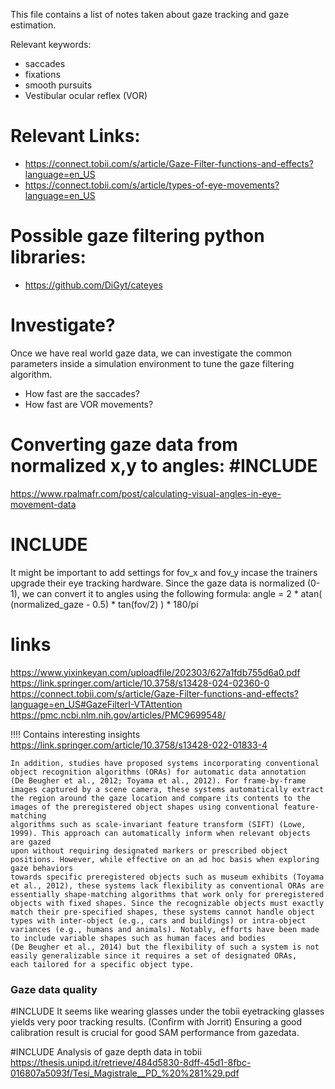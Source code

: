 This file contains a list of notes taken about gaze tracking and gaze estimation.

Relevant keywords:
- saccades
- fixations
- smooth pursuits
- Vestibular ocular reflex  (VOR)


# Relevant Links:
- https://connect.tobii.com/s/article/Gaze-Filter-functions-and-effects?language=en_US
- https://connect.tobii.com/s/article/types-of-eye-movements?language=en_US

# Possible gaze filtering python libraries:
- https://github.com/DiGyt/cateyes

# Investigate?

Once we have real world gaze data, we can investigate the common parameters inside a simulation environment to tune the gaze filtering algorithm.
- How fast are the saccades?
- How fast are VOR movements?

# Converting gaze data from normalized x,y to angles: #INCLUDE
https://www.rpalmafr.com/post/calculating-visual-angles-in-eye-movement-data

# INCLUDE

It might be important to add settings for fov_x and fov_y incase the trainers upgrade their eye tracking hardware.
Since the gaze data is normalized (0-1), we can convert it to angles using the following formula:
angle = 2 * atan( (normalized_gaze - 0.5) * tan(fov/2) ) * 180/pi

# links

https://www.yixinkeyan.com/uploadfile/202303/627a1fdb755d6a0.pdf
https://link.springer.com/article/10.3758/s13428-024-02360-0
https://connect.tobii.com/s/article/Gaze-Filter-functions-and-effects?language=en_US#GazeFilterI-VTAttention
https://pmc.ncbi.nlm.nih.gov/articles/PMC9699548/



!!!! Contains interesting insights
https://link.springer.com/article/10.3758/s13428-022-01833-4

```
In addition, studies have proposed systems incorporating conventional object recognition algorithms (ORAs) for automatic data annotation
(De Beugher et al., 2012; Toyama et al., 2012). For frame-by-frame images captured by a scene camera, these systems automatically extract
the region around the gaze location and compare its contents to the images of the preregistered object shapes using conventional feature-matching
algorithms such as scale-invariant feature transform (SIFT) (Lowe, 1999). This approach can automatically inform when relevant objects are gazed
upon without requiring designated markers or prescribed object positions. However, while effective on an ad hoc basis when exploring gaze behaviors
towards specific preregistered objects such as museum exhibits (Toyama et al., 2012), these systems lack flexibility as conventional ORAs are
essentially shape-matching algorithms that work only for preregistered objects with fixed shapes. Since the recognizable objects must exactly
match their pre-specified shapes, these systems cannot handle object types with inter-object (e.g., cars and buildings) or intra-object
variances (e.g., humans and animals). Notably, efforts have been made to include variable shapes such as human faces and bodies
(De Beugher et al., 2014) but the flexibility of such a system is not easily generalizable since it requires a set of designated ORAs,
each tailored for a specific object type.
```

### Gaze data quality

#INCLUDE
It seems like wearing glasses under the tobii eyetracking glasses yields very poor tracking results. (Confirm with Jorrit)
Ensuring a good calibration result is crucial for good SAM performance  from gazedata.


#INCLUDE Analysis of gaze depth data in tobii
https://thesis.unipd.it/retrieve/484d5830-8dff-45d1-8fbc-016807a5093f/Tesi_Magistrale__PD_%20%281%29.pdf

